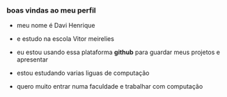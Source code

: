 ### boas vindas ao meu perfil 

- meu nome é Davi Henrique

- e estudo na escola Vitor meirelies 

- eu estou usando essa plataforma **github** para guardar meus projetos e apresentar 

- estou estudando varias liguas de computação 

- quero muito entrar numa faculdade e trabalhar com computação 
